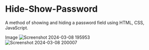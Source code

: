 # Hide-Show-Password

A method of showing and hiding a password field using HTML, CSS, JavaScript.

Image
![Screenshot 2024-03-08 195953](https://github.com/AnilYadav8421/Hide-Show-Password/assets/138858484/aedf77a1-fb33-43d2-9895-1600983e7046)
![Screenshot 2024-03-08 200007](https://github.com/AnilYadav8421/Hide-Show-Password/assets/138858484/9e3c6bc4-73f8-477a-b14f-ca6571e2b592)
